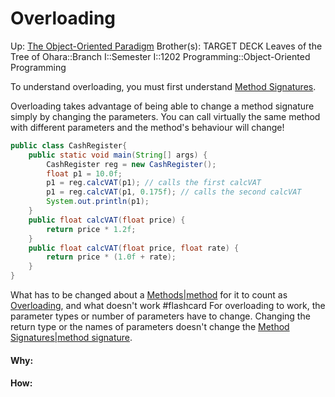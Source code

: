 # Overloading

Up: [The Object-Oriented Paradigm](the_object-oriented_paradigm)
Brother(s):
TARGET DECK
Leaves of the Tree of Ohara::Branch I::Semester I::1202 Programming::Object-Oriented Programming

To understand overloading, you must first understand [Method Signatures](method_signatures). 

Overloading takes advantage of being able to change a method signature simply by changing the parameters. You can call virtually the same method with different parameters and the method's behaviour will change!

```java
public class CashRegister{
	public static void main(String[] args) {
		CashRegister reg = new CashRegister();
		float p1 = 10.0f;
		p1 = reg.calcVAT(p1); // calls the first calcVAT
		p1 = reg.calcVAT(p1, 0.175f); // calls the second calcVAT
		System.out.println(p1);
	}
	public float calcVAT(float price) {
		return price * 1.2f;
	}
	public float calcVAT(float price, float rate) {
		return price * (1.0f + rate); 
	}
}
```

What has to be changed about a [Methods|method](methods|method) for it to count as [Overloading](overloading), and what doesn't work #flashcard 
For overloading to work, the parameter types or number of parameters have to change.
Changing the return type or the names of parameters doesn't change the [Method Signatures|method signature](method_signatures|method_signature).
<!--ID: 1705184914855-->

































#### Why:
#### How:









